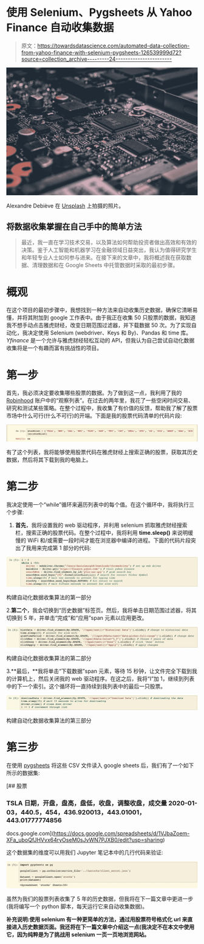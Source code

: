 # 使用 Selenium、Pygsheets 从 Yahoo Finance 自动收集数据

> 原文：<https://towardsdatascience.com/automated-data-collection-from-yahoo-finance-with-selenium-pygsheets-126539999d72?source=collection_archive---------24----------------------->

![](img/ea2b6e5bc0faced91fe61bab51c21f1d.png)

Alexandre Debiève 在 [Unsplash](https://unsplash.com/) 上拍摄的照片。

## 将数据收集掌握在自己手中的简单方法

> 最近，我一直在学习技术交易，以及算法如何帮助投资者做出高效和有效的决策。鉴于人工智能和机器学习在金融领域日益突出，我认为值得研究学生和年轻专业人士如何参与进来。在接下来的文章中，我将概述我在获取数据、清理数据和在 Google Sheets 中托管数据时采取的最初步骤。

# 概观

在这个项目的最初步骤中，我想找到一种方法来自动收集历史数据，确保它清晰易懂，并将其附加到 google 工作表中。由于我正在收集 50 只股票的数据，我知道我不想手动点击雅虎财经，改变日期范围过滤器，并下载数据 50 次。为了实现自动化，我决定使用 Selenium (webdriver、Keys 和 By)、Pandas 和 time 库。 *Yfinance* 是一个允许与雅虎财经轻松互动的 API，但我认为自己尝试自动化数据收集将是一个有趣而富有挑战性的项目。

# 第一步

首先，我必须决定要收集哪些股票的数据。为了做到这一点，我利用了我的 [Robinhood](http://www.robinhood.com) 账户中的“观察列表”。在过去的两年里，我花了一些空闲时间交易、研究和测试某些策略。在整个过程中，我收集了有价值的反馈，帮助我了解了股票市场中什么可行(什么不可行)的开端。下面是我的股票代码清单的代码片段:

![](img/09f880aebf95fa2b6ad02eb556b65ba4.png)

有了这个列表，我将能够使用股票代码在雅虎财经上搜索正确的股票，获取其历史数据，然后将其下载到我的电脑上。

# 第二步

我决定使用一个“while”循环来遍历列表中的每个值。在这个循环中，我将执行三个步骤:

1.  **首先**，我将设置我的 web 驱动程序，并利用 selenium 抓取雅虎财经搜索栏，搜索正确的股票代码。在整个过程中，我将利用 **time.sleep()** 来说明缓慢的 WiFi 和/或需要一段时间才能在浏览器中编译的进程。下面的代码片段突出了我用来完成第 1 部分的代码:

![](img/d83bf50ef9752c5fc0574fe4882b6289.png)

构建自动化数据收集算法的第一部分

2.**第二个**，我会切换到“历史数据”标签页。然后，我将单击日期范围过滤器，将其切换到 5 年，并单击“完成”和“应用”span 元素以应用更改。

![](img/2482be4137ee6070069e0b5b3df71bb5.png)

构建自动化数据收集算法的第二部分

3.**最后，**我将单击“下载数据”span 元素，等待 15 秒钟，让文件完全下载到我的计算机上，然后关闭我的 web 驱动程序。在这之后，我将“I”加 1，继续到列表中的下一个索引。这个循环将一直持续到我列表中的最后一只股票。

![](img/ba5d04381c585a9595af6d1d28727fd6.png)

构建自动化数据收集算法的第三部分

# 第三步

在使用 [pygsheets](https://pygsheets.readthedocs.io/en/stable/#) 将这些 CSV 文件读入 google sheets 后，我们有了一个如下所示的数据集:

[](https://docs.google.com/spreadsheets/d/1VJbaZoem-XFa_uboQfJHVvx64ryOseM0sJvWN7PJXB0/edit?usp=sharing) [## 股票

### TSLA 日期，开盘，盘高，盘低，收盘，调整收盘，成交量 2020-01-03，440.5，454，436.920013，443.01001，443.01777774856

docs.google.com](https://docs.google.com/spreadsheets/d/1VJbaZoem-XFa_uboQfJHVvx64ryOseM0sJvWN7PJXB0/edit?usp=sharing) 

这个数据集的维度可以用我们 Jupyter 笔记本中的几行代码来验证:

![](img/3546f7ec13170b038fc97ce1690050c7.png)

虽然为我们的股票列表收集了 5 年的历史数据，但我将在下一篇文章中更进一步(我将编写一个 python 脚本，每天运行它来自动收集数据)。

**补充说明:使用 selenium 有一种更简单的方法，通过用股票符号格式化 url 来直接进入历史数据页面。我还将在下一篇文章中介绍这一点(我决定不在本文中使用它，因为纯粹是为了挑战用 selenium 一页一页地浏览网站。**